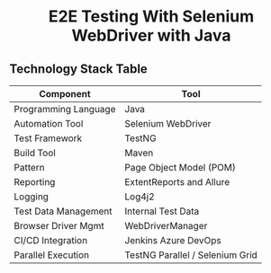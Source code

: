 <h1 align="center">E2E Testing With Selenium WebDriver with Java</h1>


## Technology Stack Table 

| **Component**        | **Tool**                        |
|----------------------|---------------------------------|
| Programming Language | Java                            |
| Automation Tool      | Selenium WebDriver              |
| Test Framework       | TestNG                          |
| Build Tool           | Maven                           |
| Pattern              | Page Object Model (POM)         |
| Reporting            | ExtentReports and Allure        |
| Logging              | Log4j2                          |
| Test Data Management | Internal Test Data              |
| Browser Driver Mgmt  | WebDriverManager                |
| CI/CD Integration    | Jenkins  Azure DevOps           |
| Parallel Execution   | TestNG Parallel / Selenium Grid |


